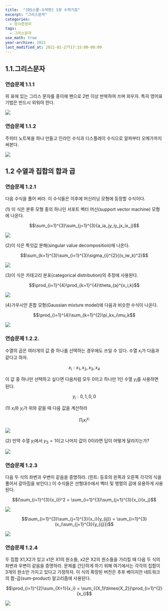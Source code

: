 ```yaml
---
title:  "[DS스쿨-수학편] 1장 수학기호"
excerpt: "그리스문자"
categories:
  - 또다른정리
tags:
  - 그리스문자
use_math: true
year-archive: 2021
last_modified_at: 2021-02-27T17:15:00-00:00
---
```


## 1.1.그리스문자

### 연습문제 1.1.1

위 표에 있는 그리스 문자를 종이에 펜으로 2번 이상 반복하여 쓰며 외우자. 특히 영어표기법은 반드시 외워야 한다.

![](/assets/images/math-1/1-1.png)

### 연습문제 1.1.2

주피터 노트북을 하나 만들고 인라인 수식과 디스플레이 수식으로 알파부터 오메가까지 써본다.

![](/assets/images/math-1/1-2.png)

## 1.2 수열과 집합의 합과 곱

### 연습문제 1.2.1

다음 수식을 풀어 써라. 이 수식들은 이후에 머신러닝 모형에 등장할 수식이다.

(1) 이 식은 분류 모형 중의 하나인 서포트 벡터 머신(support vector machine) 모형에 나온다.

$$\sum_{i=1}^{3}\sum_{j=1}^{3}{a_ia_jy_iy_jx_ix_j}$$

![](/assets/images/math-1/1-3.png)

(2)이 식은 특잇값 분해(singular value decomposition)에 나온다.

$$\sum_{k=1}^{3}\sum_{i=1}^{3}\sigma_{i}^{2}{(v_iw_k)^2}$$

![](/assets/images/math-1/1-4.png)

(3)이 식은 카테고리 분포(categorical distribution)의 추정에 사용된다.

$$\prod_{i=1}^{4}\prod_{k=1}^{4}\theta_{a}^{x_i,k}$$

![](/assets/images/math-1/1-5.png)

(4)가우시안 혼합 모형(Gaussian mixture model)에 다음과 비슷한 수식이 나온다.

$$\prod_{i=1}^{4}\sum_{k=1}^{2}\pi_kx_i\mu_k$$

![](/assets/images/math-1/1-6.png)

### 연습문제 1.2.2.

수열의 곱은 여러개의 값 중 하나를 선택하는 경우에도 쓰일 수 있다. 수열 $x_i$가 다음과 같다고 하자.

$$x_i : x_1, x_2,x_3,x_4$$

이 값 중 하나만 선택하고 싶다면 다음처럼 모두 0이고 하나만 1인 수열 $y_i$를 사용하면 된다.

$$y_i:0,1,0,0$$

(1) $x_i$와 $y_i$가 위와 같을 때 다음 값을 계산하라

$$\prod_{i}{x_i}^{y_i}$$

![](/assets/images/math-1/1-8.png)

(2) 만약 수열 $y_i$에서 $y_3=1$이고 나머지 값이 0이라면 답이 어떻게 달라지는가?

![](/assets/images/math-1/1-9.png)

### 연습문제 1.2.3

다음 두 식의 좌변과 우변이 같음을 증명하라. (힌트: 등호의 왼쪽과 오른쪽 각각의 식을 풀어서 같아짐을 보인다.) 이 수식들은 선형대수에서 벡터 및 행렬의 곱에 유용하게 사용된다.

$$(\sum_{i=1}^{3}{x_i})^2 = \sum_{i=1}^{3}\sum_{j=1}^{3}{x_i}{x_j}$$

![](/assets/images/math-1/1-10.png)

$$\sum_{i=1}^{3}\sum_{j=1}^{3}{x_i}{y_{ij}} = \sum_{i=1}^{3}(x_i\sum_{j=1}^{3}{y_{ij}})$$

![](/assets/images/math-1/1-11.png)

### 연습문제 1.2.4

두 집합 X1,X2가 있고 x1은 X1의 원소들, x2은 X2의 원소들을 가리킬 때 다음 두 식의 좌변과 우변이 같음을 증명하라. 문제를 간단하게 하기 위해 여기에서는 각각의 집합이 3개의 원소만 가지고 있다고 가정하자. 이 식의 확장된 버전은 추후 베이지안 네트워크의 합-곱(sum-product) 알고리즘에 사용된다.

$$\prod_{i=1}^{2}\sum_{X=1}{x_i} = \sum_{{X_1}\times{X_2}}\prod_{i=1}^{2}{x_i}$$

![](/assets/images/math-1/1-12.png)
